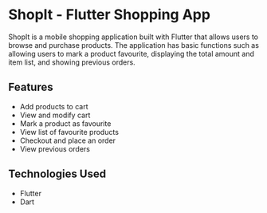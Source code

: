 # ShopIt - Flutter Shopping App
ShopIt is a mobile shopping application built with Flutter that allows users to browse and purchase products. The application has basic functions such as allowing users to mark a product favourite, displaying the total amount and item list, and showing previous orders.

## Features
- Add products to cart
- View and modify cart
- Mark a product as favourite
- View list of favourite products
- Checkout and place an order
- View previous orders

## Technologies Used
- Flutter
- Dart

